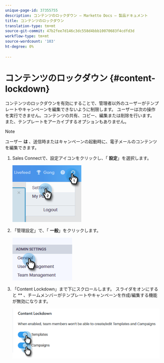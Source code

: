```yaml
---
unique-page-id: 37355755
description: コンテンツのロックダウン — Marketto Docs — 製品ドキュメント
title: コンテンツのロックダウン
translation-type: tm+mt
source-git-commit: 47b2fee7d146c3dc558d4bbb10070683f4cdfd3d
workflow-type: tm+mt
source-wordcount: '103'
ht-degree: 0%

---
```



# コンテンツのロックダウン {#content-lockdown}

コンテンツのロックダウンを有効にすることで、管理者以外のユーザーがテンプレートやキャンペーンを編集できないように制限します。 ユーザーは次の操作を実行できません。コンテンツの共有、コピー、編集または削除を行います。 また、テンプレートをアーカイブするオプションもありません。

>[!NOTE]
>
>ユーザー **は** 、送信時またはキャンペーンの起動時に、電子メールのコンテンツを編集できます。

1. Sales Connectで、設定アイコンをクリックし、「 **設定**」を選択します。

   ![](assets/one-4.png)

1. 「管理設定」で、「 **一般**」をクリックします。

   ![](assets/two-4.png)

1. 「Content Lockdown」まで下にスクロールします。 スライダをオンにすると ** 、チームメンバーがテンプレートやキャンペーンを作成/編集する機能が無効になります。

   ![](assets/three-4.png)

